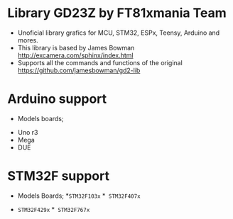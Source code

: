 # Library GD23Z by FT81xmania Team
+ Unoficial library grafics for MCU, STM32, ESPx, Teensy, Arduino and mores.
+ This library is based by James Bowman http://excamera.com/sphinx/index.html
+ Supports all the commands and functions of the original https://github.com/jamesbowman/gd2-lib

# Arduino support
+ Models boards;
* Uno r3
* Mega
* DUE

# STM32F support
+ Models Boards;
*``STM32F103x``
*` STM32F407x`
* `STM32F429x`
*` STM32F767x`
